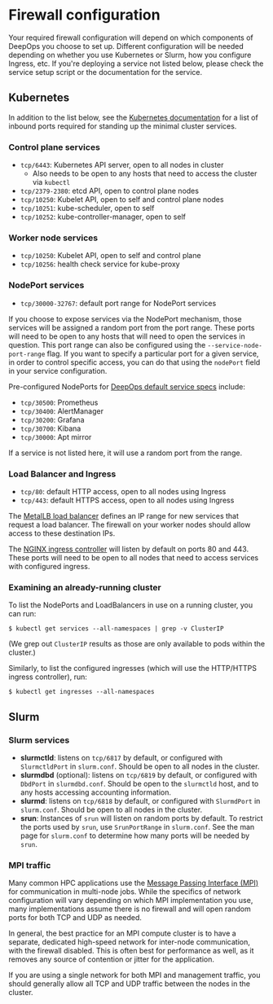Firewall configuration
======================

Your required firewall configuration will depend on which components of DeepOps you choose to set up.
Different configuration will be needed depending on whether you use Kubernetes or Slurm, how you configure Ingress, etc.
If you're deploying a service not listed below, please check the service setup script or the documentation for the service.

Kubernetes
----------

In addition to the list below, see
the [Kubernetes documentation](https://kubernetes.io/docs/setup/independent/install-kubeadm/#check-required-ports) for a list of inbound ports required for standing up the minimal cluster services.

### Control plane services

* `tcp/6443`: Kubernetes API server, open to all nodes in cluster
    * Also needs to be open to any hosts that need to access the cluster via `kubectl`
* `tcp/2379-2380`: etcd API, open to control plane nodes
* `tcp/10250`: Kubelet API, open to self and control plane nodes
* `tcp/10251`: kube-scheduler, open to self
* `tcp/10252`: kube-controller-manager, open to self

### Worker node services

* `tcp/10250`: Kubelet API, open to self and control plane
* `tcp/10256`: health check service for kube-proxy

### NodePort services

* `tcp/30000-32767`: default port range for NodePort services

If you choose to expose services via the NodePort mechanism, those services will be assigned a random port from the port range.
These ports will need to be open to any hosts that will need to open the services in question.
This port range can also be configured using the `--service-node-port-range` flag.
If you want to specify a particular port for a given service, in order to control specific access, you can do that using the `nodePort` field in your service configuration.

Pre-configured NodePorts for [DeepOps default service specs](/services) include:

* `tcp/30500`: Prometheus
* `tcp/30400`: AlertManager
* `tcp/30200`: Grafana
* `tcp/30700`: Kibana
* `tcp/30000`: Apt mirror

If a service is not listed here, it will use a random port from the range.


### Load Balancer and Ingress

* `tcp/80`: default HTTP access, open to all nodes using Ingress
* `tcp/443`: default HTTPS access, open to all nodes using Ingress

The [MetalLB load balancer](/docs/k8s-cluster/ingress.md#load-balancer) defines an IP range for new services that request a load balancer.
The firewall on your worker nodes should allow access to these destination IPs.

The [NGINX ingress controller](/docs/k8s-cluster/ingress.md#ingress-controller) will listen by default on ports 80 and 443.
These ports will need to be open to all nodes that need to access services with configured ingress.

### Examining an already-running cluster

To list the NodePorts and LoadBalancers in use on a running cluster, you can run:

```
$ kubectl get services --all-namespaces | grep -v ClusterIP
```

(We grep out `ClusterIP` results as those are only available to pods within the cluster.)

Similarly, to list the configured ingresses (which will use the HTTP/HTTPS ingress controller), run:

```
$ kubectl get ingresses --all-namespaces
```


Slurm
-----

### Slurm services

* **slurmctld**: listens on `tcp/6817` by default, or configured with `SlurmctldPort` in `slurm.conf`.
    Should be open to all nodes in the cluster.
* **slurmdbd** (optional): listens on `tcp/6819` by default, or configured with `DbdPort` in `slurmdbd.conf`.
    Should be open to the `slurmctld` host, and to any hosts accessing accounting information.
* **slurmd**: listens on `tcp/6818` by default, or configured with `SlurmdPort` in `slurm.conf`.
    Should be open to all nodes in the cluster.
* **srun**: Instances of `srun` will listen on random ports by default.
    To restrict the ports used by `srun`, use `SrunPortRange` in `slurm.conf`.
    See the man page for `slurm.conf` to determine how many ports will be needed by `srun`.


### MPI traffic

Many common HPC applications use the [Message Passing Interface (MPI)](https://en.wikipedia.org/wiki/Message_Passing_Interface) for communication in multi-node jobs.
While the specifics of network configuration will vary depending on which MPI implementation you use, many implementations assume there is no firewall and will open random ports for both TCP and UDP as needed.

In general, the best practice for an MPI compute cluster is to have a separate, dedicated high-speed network for inter-node communication, with the firewall disabled.
This is often best for performance as well, as it removes any source of contention or jitter for the application.

If you are using a single network for both MPI and management traffic, you should generally allow all TCP and UDP traffic between the nodes in the cluster.
